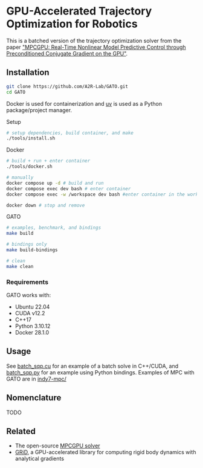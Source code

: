 # GPU-Accelerated Trajectory Optimization for Robotics

This is a batched version of the trajectory optimization solver from the paper ["MPCGPU: Real-Time Nonlinear Model Predictive Control through Preconditioned Conjugate Gradient on the GPU"](https://arxiv.org/abs/2309.08079).

## Installation

```sh
git clone https://github.com/A2R-Lab/GATO.git
cd GATO
```

Docker is used for containerization and [uv](https://docs.astral.sh/uv/) is used as a Python package/project manager.

Setup

```sh
# setup dependencies, build container, and make
./tools/install.sh
```

Docker

```sh
# build + run + enter container
./tools/docker.sh

# manually
docker compose up -d # build and run
docker compose exec dev bash # enter container
docker compose exec -w /workspace dev bash #enter container in the workspace directory

docker down # stop and remove
```

GATO

```sh
# examples, benchmark, and bindings
make build

# bindings only
make build-bindings

# clean
make clean
```

### Requirements

GATO works with:

- Ubuntu 22.04
- CUDA v12.2
- C++17
- Python 3.10.12
- Docker 28.1.0

## Usage

See [batch_sqp.cu](examples/batch_sqp.cu) for an example of a batch solve in C++/CUDA, and [batch_sqp.py](examples/batch_sqp.py) for an example using Python bindings. Examples of MPC with GATO are in [indy7-mpc/](examples/indy7-mpc/)

## Nomenclature

TODO

## Related

- The open-source [MPCGPU solver](https://github.com/A2R-Lab/MPCGPU)
- [GRiD](https://github.com/A2R-Lab/GRiD), a GPU-accelerated library for computing rigid body dynamics with analytical gradients
